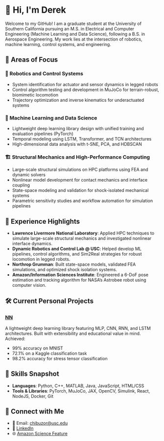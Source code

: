 # 👋 Hi, I'm Derek

Welcome to my GitHub! I am a graduate student at the University of Southern California pursuing an M.S. in Electrical and Computer Engineering (Machine Learning and Data Science), following a B.S. in Aerospace Engineering. My work lies at the intersection of robotics, machine learning, control systems, and engineering. 

## 🧠 Areas of Focus

### 🦿 Robotics and Control Systems
- System identification for actuator and sensor dynamics in legged robots
- Control algorithm testing and development in MuJoCo for terrain-robust, biomimetic locomotion
- Trajectory optimization and inverse kinematics for underactuated systems

### 🧮 Machine Learning and Data Science
- Lightweight deep learning library design with unified training and evaluation pipelines (PyTorch)
- Temporal modeling using LSTM, Transformer, and TCN architectures
- High-dimensional data analysis with t-SNE, PCA, and HDBSCAN

### 🏗️ Structural Mechanics and High-Performance Computing
- Large-scale structural simulations on HPC platforms using FEA and dynamic solvers
- Nonlinear model development for contact mechanics and interface coupling
- State-space modeling and validation for shock-isolated mechanical systems
- Parametric sensitivity studies and workflow automation for simulation pipelines

## 🧠 Experience Highlights

- **Lawrence Livermore National Laboratory**: Applied HPC techniques to simulate large-scale structural mechanics and investigated nonlinear interface dynamics.
- **Dynamic Robotics and Control Lab @ USC**: Helped develop ML pipelines, control algorithms, and Sim2Real strategies for robust locomotion in legged robots.
- **Northrop Grumman**: Built state-space models, validated FEA simulations, and optimized shock isolation systems.
- **Amazon/Information Sciences Institute**: Engineered a 6-DoF pose estimation and tracking algorithm for NASA’s Astrobee robot using computer vision.

## 🛠️ Current Personal Projects

### [NN](https://github.com/derekc22/NN)
A lightweight deep learning library featuring MLP, CNN, RNN, and LSTM architectures. Built with extensibility and educational value in mind. Achieved:
- 99% accuracy on MNIST
- 72.1% on a Kaggle classification task
- 98.2% accuracy for stress tensor classification

## 💼 Skills Snapshot

- **Languages**: Python, C++, MATLAB, Java, JavaScript, HTML/CSS
- **Tools & Libraries**: PyTorch, MuJoCo, JAX, OpenCV, Simulink, React, NodeJS, Docker, Git

## 🔗 Connect with Me

- 📧 Email: chibuzor@usc.edu  
- 🔗 [LinkedIn](https://www.linkedin.com/in/derekchibuzor)  
- 🌐 [Amazon Science Feature](https://www.amazon.science/news-and-features/usc-sure-student-develops-prototype-algorithm-to-help-automate-spacecraft-docking)
